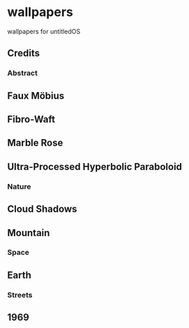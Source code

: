 # wallpapers
wallpapers for untitledOS

## Credits

### Abstract
## Faux Möbius

## Fibro-Waft

## Marble Rose

## Ultra-Processed Hyperbolic Paraboloid

### Nature
## Cloud Shadows

## Mountain

### Space
## Earth

### Streets
## 1969